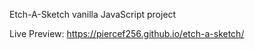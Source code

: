 Etch-A-Sketch vanilla JavaScript project

Live Preview: https://piercef256.github.io/etch-a-sketch/
